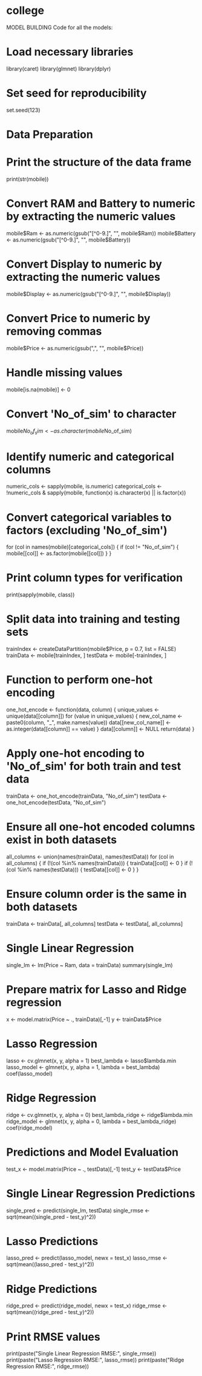 # college

MODEL BUILDING
Code for all the models:
# Load necessary libraries
library(caret)
library(glmnet)
library(dplyr)

# Set seed for reproducibility
set.seed(123)

# Data Preparation
# Print the structure of the data frame
print(str(mobile))

# Convert RAM and Battery to numeric by extracting the numeric values
mobile$Ram <- as.numeric(gsub("[^0-9.]", "", mobile$Ram))
mobile$Battery <- as.numeric(gsub("[^0-9.]", "", mobile$Battery))

# Convert Display to numeric by extracting the numeric values
mobile$Display <- as.numeric(gsub("[^0-9.]", "", mobile$Display))

# Convert Price to numeric by removing commas
mobile$Price <- as.numeric(gsub(",", "", mobile$Price))

# Handle missing values
mobile[is.na(mobile)] <- 0

# Convert 'No_of_sim' to character
mobile$No_of_sim <- as.character(mobile$No_of_sim)

# Identify numeric and categorical columns
numeric_cols <- sapply(mobile, is.numeric)
categorical_cols <- !numeric_cols & sapply(mobile, function(x) is.character(x) || is.factor(x))

# Convert categorical variables to factors (excluding 'No_of_sim')
for (col in names(mobile)[categorical_cols]) {
  if (col != "No_of_sim") {
    mobile[[col]] <- as.factor(mobile[[col]])
  }
}

# Print column types for verification
print(sapply(mobile, class))

# Split data into training and testing sets
trainIndex <- createDataPartition(mobile$Price, p = 0.7, list = FALSE)
trainData <- mobile[trainIndex, ]
testData <- mobile[-trainIndex, ]

# Function to perform one-hot encoding
one_hot_encode <- function(data, column) {
  unique_values <- unique(data[[column]])
  for (value in unique_values) {
    new_col_name <- paste0(column, "_", make.names(value))
    data[[new_col_name]] <- as.integer(data[[column]] == value)
  }
  data[[column]] <- NULL
  return(data)
}

# Apply one-hot encoding to 'No_of_sim' for both train and test data
trainData <- one_hot_encode(trainData, "No_of_sim")
testData <- one_hot_encode(testData, "No_of_sim")

# Ensure all one-hot encoded columns exist in both datasets
all_columns <- union(names(trainData), names(testData))
for (col in all_columns) {
  if (!(col %in% names(trainData))) {
    trainData[[col]] <- 0
  }
  if (!(col %in% names(testData))) {
    testData[[col]] <- 0
  }
}

# Ensure column order is the same in both datasets
trainData <- trainData[, all_columns]
testData <- testData[, all_columns]

# Single Linear Regression
single_lm <- lm(Price ~ Ram, data = trainData)
summary(single_lm)


# Prepare matrix for Lasso and Ridge regression
x <- model.matrix(Price ~ ., trainData)[,-1]
y <- trainData$Price

# Lasso Regression
lasso <- cv.glmnet(x, y, alpha = 1)
best_lambda <- lasso$lambda.min
lasso_model <- glmnet(x, y, alpha = 1, lambda = best_lambda)
coef(lasso_model)

# Ridge Regression
ridge <- cv.glmnet(x, y, alpha = 0)
best_lambda_ridge <- ridge$lambda.min
ridge_model <- glmnet(x, y, alpha = 0, lambda = best_lambda_ridge)
coef(ridge_model)

# Predictions and Model Evaluation
test_x <- model.matrix(Price ~ ., testData)[,-1]
test_y <- testData$Price

# Single Linear Regression Predictions
single_pred <- predict(single_lm, testData)
single_rmse <- sqrt(mean((single_pred - test_y)^2))

# Lasso Predictions
lasso_pred <- predict(lasso_model, newx = test_x)
lasso_rmse <- sqrt(mean((lasso_pred - test_y)^2))

# Ridge Predictions
ridge_pred <- predict(ridge_model, newx = test_x)
ridge_rmse <- sqrt(mean((ridge_pred - test_y)^2))

# Print RMSE values
print(paste("Single Linear Regression RMSE:", single_rmse))
print(paste("Lasso Regression RMSE:", lasso_rmse))
print(paste("Ridge Regression RMSE:", ridge_rmse))
